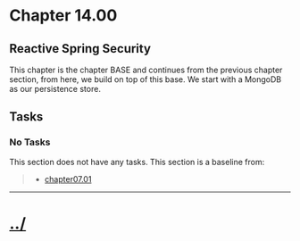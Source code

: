 # Chapter 14.00

## Reactive Spring Security
This chapter is the chapter BASE and continues from the previous
chapter section, from here, we build on top of this base.
We start with a MongoDB as our persistence store.

## Tasks

### No Tasks

This section does not have any tasks.
This section is a baseline from:
> * [chapter07.01](../../chapter05/chapter05.02/README.md)


---

# [../](../)
